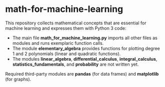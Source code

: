 # math-for-machine-learning

This repository collects mathematical concepts that are essential for machine learning and expresses them with Python 3 code:
- The main file **math_for_machine_learning.py** imports all other files as modules and runs exemplaric function calls.
- The module **elementary_algebra** provides functions for plotting degree 1 and 2 polynomials (linear and quadratic functions).
- The modules **linear_algebra**, **differential_calculus**, **integral_calculus**, **statistics_fundamentals**, and **probability** are not written yet.

Required third-party modules are **pandas** (for data frames) and **matplotlib** (for graphs).

